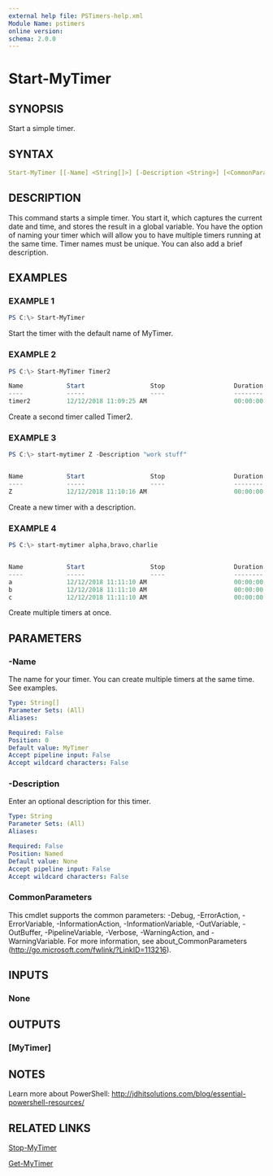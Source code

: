```yaml
---
external help file: PSTimers-help.xml
Module Name: pstimers
online version:
schema: 2.0.0
---
```


# Start-MyTimer

## SYNOPSIS

Start a simple timer.

## SYNTAX

```yaml
Start-MyTimer [[-Name] <String[]>] [-Description <String>] [<CommonParameters>]
```

## DESCRIPTION

This command starts a simple timer. You start it, which captures the current date and time, and stores the result in a global variable. You have the option of naming your timer which will allow you to have multiple timers running at the same time. Timer names must be unique. You can also add a brief description.

## EXAMPLES

### EXAMPLE 1

```powershell
PS C:\> Start-MyTimer
```

Start the timer with the default name of MyTimer.

### EXAMPLE 2

```powershell
PS C:\> Start-MyTimer Timer2

Name            Start                  Stop                   Duration         Running Description
----            -----                  ----                   --------         ------- -----------
timer2          12/12/2018 11:09:25 AM                        00:00:00            True
```

Create a second timer called Timer2.

### EXAMPLE 3

```powershell
PS C:\> start-mytimer Z -Description "work stuff"


Name            Start                  Stop                   Duration         Running Description
----            -----                  ----                   --------         ------- -----------
Z               12/12/2018 11:10:16 AM                        00:00:00            True work stuff
```

Create a new timer with a description.

### EXAMPLE 4

```powershell
PS C:\> start-mytimer alpha,bravo,charlie


Name            Start                  Stop                   Duration         Running Description
----            -----                  ----                   --------         ------- -----------
a               12/12/2018 11:11:10 AM                        00:00:00            True
b               12/12/2018 11:11:10 AM                        00:00:00            True
c               12/12/2018 11:11:10 AM                        00:00:00            True
```

Create multiple timers at once.

## PARAMETERS

### -Name

The name for your timer.
You can create multiple timers at the same time.
See examples.

```yaml
Type: String[]
Parameter Sets: (All)
Aliases:

Required: False
Position: 0
Default value: MyTimer
Accept pipeline input: False
Accept wildcard characters: False
```

### -Description

Enter an optional description for this timer.

```yaml
Type: String
Parameter Sets: (All)
Aliases:

Required: False
Position: Named
Default value: None
Accept pipeline input: False
Accept wildcard characters: False
```

### CommonParameters

This cmdlet supports the common parameters: -Debug, -ErrorAction, -ErrorVariable, -InformationAction, -InformationVariable, -OutVariable, -OutBuffer, -PipelineVariable, -Verbose, -WarningAction, and -WarningVariable. For more information, see about_CommonParameters (http://go.microsoft.com/fwlink/?LinkID=113216).

## INPUTS

### None

## OUTPUTS

### [MyTimer]

## NOTES

Learn more about PowerShell: http://jdhitsolutions.com/blog/essential-powershell-resources/

## RELATED LINKS

[Stop-MyTimer](Stop-MyTimer.md)

[Get-MyTimer](Get-MyTimer.md)